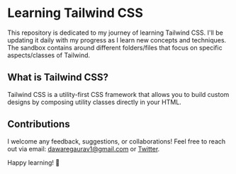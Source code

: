 # Learning Tailwind CSS

This repository is dedicated to my journey of learning Tailwind CSS. I'll be updating it daily with my progress as I learn new concepts and techniques. The sandbox contains around different folders/files that focus on specific aspects/classes of Tailwind.

## What is Tailwind CSS?

Tailwind CSS is a utility-first CSS framework that allows you to build custom designs by composing utility classes directly in your HTML.

## Contributions

I welcome any feedback, suggestions, or collaborations! Feel free to reach out via email: dawaregaurav1@gmail.com or [Twitter](https://twitter.com/Gaurav_GD24).

Happy learning! 🚀
